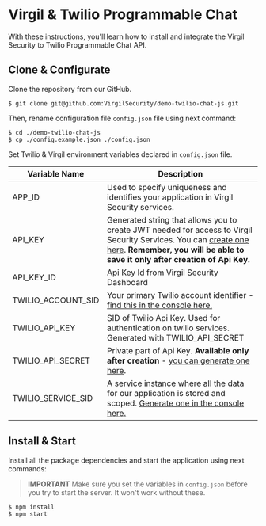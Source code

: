 # Virgil & Twilio Programmable Chat

With these instructions, you'll learn how to install and integrate the Virgil Security to Twilio Programmable Chat API.

## Clone & Configurate

Clone the repository from our GitHub.

```
$ git clone git@github.com:VirgilSecurity/demo-twilio-chat-js.git
```

Then, rename configuration file ```config.json``` file using next command:

```
$ cd ./demo-twilio-chat-js
$ cp ./config.example.json ./config.json
```

Set Twilio & Virgil environment variables declared in `config.json` file.

| Variable Name                     | Description                    |
|-----------------------------------|--------------------------------|
| APP_ID                   | Used to specify uniqueness and identifies your application in Virgil Security services. |
| API_KEY                  | Generated string that allows you to create JWT needed for access to Virgil Security Services. You can [create one here](https://dashboard.virgilsecurity.com/api-keys). **Remember, you will be able to save it only after creation of Api Key.** |
| API_KEY_ID               | Api Key Id from Virgil Security Dashboard |
| TWILIO_ACCOUNT_SID                | Your primary Twilio account identifier - [find this in the console here.](https://www.twilio.com/console)        |
| TWILIO_API_KEY                    | SID of Twilio Api Key. Used for authentication on twilio services. Generated with TWILIO_API_SECRET|
| TWILIO_API_SECRET                 | Private part of Api Key. **Available only after creation** - [you can generate one here](https://www.twilio.com/console/chat/runtime/api-keys). |
| TWILIO_SERVICE_SID            | A service instance where all the data for our application is stored and scoped. [Generate one in the console here.](https://www.twilio.com/console/chat/dashboard) |

## Install & Start

Install all the package dependencies and start the application using next commands:

> **IMPORTANT** Make sure you set the variables in `config.json` before you try to start the server. It won't work without these.

```
$ npm install
$ npm start
```
